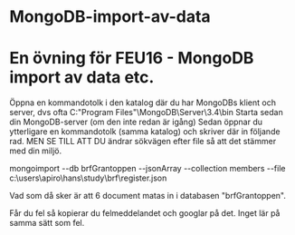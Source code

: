 # MongoDB-import-av-data

<h1>En övning för FEU16 - MongoDB import av data etc.</h1>

Öppna en kommandotolk i den katalog där du har MongoDBs klient och server, dvs ofta C:\"Program Files"\MongoDB\Server\3.4\bin
Starta sedan din MongoDB-server (om den inte redan är igång)
Sedan öppnar du ytterligare en kommandotolk (samma katalog) och  skriver där in följande rad. 
MEN SE TILL ATT DU ändrar sökvägen efter file så att det stämmer med din miljö.

mongoimport --db brfGrantoppen --jsonArray --collection members --file c:\users\apiro\hans\study\brf\register.json

Vad som då sker är att 6 document matas in i databasen "brfGrantoppen".

Får du fel så kopierar du felmeddelandet och googlar på det. Inget lär på samma sätt som fel.
